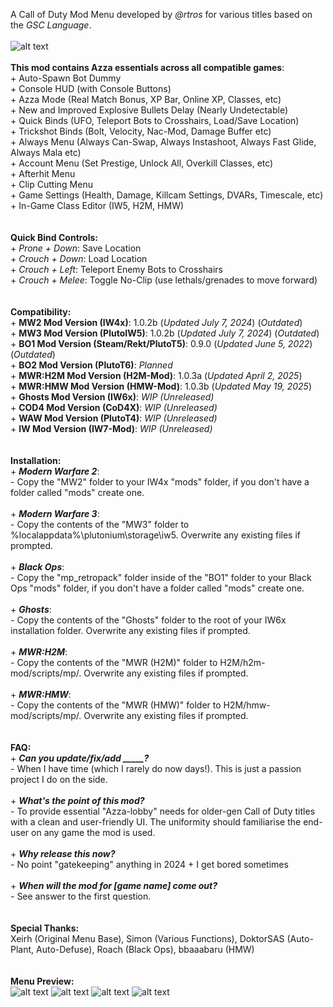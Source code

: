 A Call of Duty Mod Menu developed by _@rtros_ for various titles based on the _GSC Language_.
</br>
</br>
![alt text](https://pbs.twimg.com/media/GnNXX-LaQAAkV8V?format=jpg&name=large)
</br>
</br>**This mod contains Azza essentials across all compatible games**:
</br>+ Auto-Spawn Bot Dummy
</br>+ Console HUD (with Console Buttons)
</br>+ Azza Mode (Real Match Bonus, XP Bar, Online XP, Classes, etc)
</br>+ New and Improved Explosive Bullets Delay (Nearly Undetectable)
</br>+ Quick Binds (UFO, Teleport Bots to Crosshairs, Load/Save Location)
</br>+ Trickshot Binds (Bolt, Velocity, Nac-Mod, Damage Buffer etc)
</br>+ Always Menu (Always Can-Swap, Always Instashoot, Always Fast Glide, Always Mala etc)
</br>+ Account Menu (Set Prestige, Unlock All, Overkill Classes, etc)
</br>+ Afterhit Menu
</br>+ Clip Cutting Menu
</br>+ Game Settings (Health, Damage, Killcam Settings, DVARs, Timescale, etc)
</br>+ In-Game Class Editor (IW5, H2M, HMW)
</br>
</br>
</br>**Quick Bind Controls:**
</br>+ _Prone + Down_: Save Location
</br>+ _Crouch + Down_: Load Location
</br>+ _Crouch + Left_: Teleport Enemy Bots to Crosshairs
</br>+ _Crouch + Melee_: Toggle No-Clip (use lethals/grenades to move forward)
</br>
</br>
</br>**Compatibility:**
</br>+ **MW2 Mod Version (IW4x)**: 1.0.2b (_Updated July 7, 2024_) (_Outdated_)
</br>+ **MW3 Mod Version (PlutoIW5)**: 1.0.2b (_Updated July 7, 2024_) (_Outdated_)
</br>+ **BO1 Mod Version (Steam/Rekt/PlutoT5)**: 0.9.0 (_Updated June 5, 2022_) (_Outdated_)
</br>+ **BO2 Mod Version (PlutoT6)**: _Planned_
</br>+ **MWR:H2M Mod Version (H2M-Mod)**: 1.0.3a (_Updated April 2, 2025_)
</br>+ **MWR:HMW Mod Version (HMW-Mod)**: 1.0.3b (_Updated May 19, 2025_)
</br>+ **Ghosts Mod Version (IW6x)**: _WIP (Unreleased)_
</br>+ **COD4 Mod Version (CoD4X)**: _WIP (Unreleased)_
</br>+ **WAW Mod Version (PlutoT4)**: _WIP (Unreleased)_
</br>+ **IW Mod Version (IW7-Mod)**: _WIP (Unreleased)_
</br>
</br>
</br>**Installation:**
</br>+ _**Modern Warfare 2**_:
</br>- Copy the "MW2" folder to your IW4x "mods" folder, if you don't have a folder called "mods" create one.
</br>
</br>+ _**Modern Warfare 3**_:
</br>- Copy the contents of the "MW3" folder to %localappdata%\plutonium\storage\iw5\. Overwrite any existing files if prompted.
</br>
</br>+ _**Black Ops**_:
</br>- Copy the "mp_retropack" folder inside of the "BO1" folder to your Black Ops "mods" folder, if you don't have a folder called "mods" create one.
</br>
</br>+ _**Ghosts**_:
</br>- Copy the contents of the "Ghosts" folder to the root of your IW6x installation folder. Overwrite any existing files if prompted.
</br>
</br>+ _**MWR:H2M**_:
</br>- Copy the contents of the "MWR (H2M)" folder to H2M/h2m-mod/scripts/mp/. Overwrite any existing files if prompted.
</br>
</br>+ _**MWR:HMW**_:
</br>- Copy the contents of the "MWR (HMW)" folder to H2M/hmw-mod/scripts/mp/. Overwrite any existing files if prompted.
</br>
</br>
</br>**FAQ:**
</br>+ **_Can you update/fix/add _____?_**
</br>- When I have time (which I rarely do now days!). This is just a passion project I do on the side.
</br>
</br>+ **_What's the point of this mod?_**
</br>- To provide essential "Azza-lobby" needs for older-gen Call of Duty titles with a clean and user-friendly UI. The uniformity should familiarise the end-user on any game the mod is used.
</br>
</br>+ **_Why release this now?_**
</br>- No point "gatekeeping" anything in 2024 + I get bored sometimes
</br>
</br>+ **_When will the mod for [game name] come out?_**
</br>- See answer to the first question.
</br>
</br>
</br>**Special Thanks:**
</br> Xeirh (Original Menu Base), Simon (Various Functions), DoktorSAS (Auto-Plant, Auto-Defuse), Roach (Black Ops), bbaaabaru (HMW)
</br>
</br>
</br>**Menu Preview:**
</br>
![alt text](https://pbs.twimg.com/media/GYEjrdIb0AMSMTu?format=jpg&name=large)
![alt text](https://pbs.twimg.com/media/GqldWgGbcAEDiRS?format=jpg&name=large)
![alt text](https://pbs.twimg.com/media/Gqlc9FSbcAAp2Ji?format=jpg&name=large)
![alt text](https://pbs.twimg.com/media/Gq50PWHW4AEFrZ5?format=jpg&name=large)
